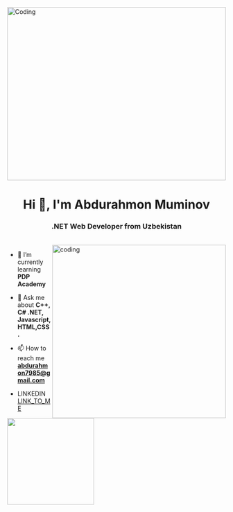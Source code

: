 <!-- ![Master-Header]() -->
<img  alt="Coding" width="100%" height="400px" margin-left="50%" src="https://www.lambdatest.com/resources/images/news24.gif">
<h1 align="center">Hi 👋, I'm Abdurahmon Muminov</h1>
<h3 align="center">.NET Web Developer from Uzbekistan</h3>
<br/>
<img align="right" alt="coding" width="400" src="https://media.tenor.com/-UygBh3nnfEAAAAC/coding.gif">

<p align="left">



- 🌱 I’m currently learning **PDP Academy**

- 💬 Ask me about **C++, C# .NET, Javascript,HTML,CSS.**

- 📫 How to reach me **abdurahmon7985@gmail.com**
-  LINKEDIN [LINK_TO_ME](https://www.linkedin.com/in/Abdurahmon-Muminov/)
<img width="200px" src="https://i.ibb.co/JQxDZWH/telegram.png">

 






